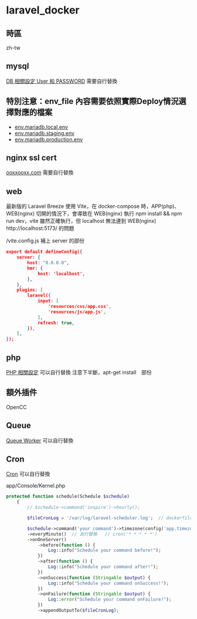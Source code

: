 # laravel_docker

## 時區
zh-tw
## mysql
[DB 相關設定 User 和 PASSWORD](infra/docker/mysql/Dockerfile) 需要自行替換 

## 特別注意：env_file 內容需要依照實際Deploy情況選擇對應的檔案　
- [env.mariadb.local.env](./env.mariadb.local.env)
- [env.mariadb.staging.env](./env.mariadb.staging.env)
- [env.mariadb.production.env](./env.mariadb.production.env)
## nginx ssl cert
[ooxxooxx.com](infra/docker/nginx/default.conf) 需要自行替換 

## web
最新版的 Laravel Breeze 使用 Vite，在 docker-compose 時，APP(php)、WEB(nginx) 切開的情況下，會導致在 WEB(nginx) 執行 npm install && npm run dev，vite 雖然正確執行，但 localhost 無法連到 WEB(nginx) http://localhost:5173/ 的問題

/vite.config.js 補上 server 的部份  
```json
export default defineConfig({
    server: {
        host: "0.0.0.0",
        hmr: {
            host: 'localhost',
        },
    },
    plugins: [
        laravel({
            input: [
                'resources/css/app.css',
                'resources/js/app.js',
            ],
            refresh: true,
        }),
    ],
});
```

## php 
[PHP 相關設定](infra/docker/php/Dockerfile) 可以自行替換
注意下半斷，apt-get install　部份

## 額外插件
OpenCC

## Queue
[Queue Worker](infra/docker/queue/supervisord.d/laravel-worker.conf) 可以自行替換


## Cron
[Cron](infra/docker/cron/crontab) 可以自行替換  

app/Console/Kernel.php

```php
protected function schedule(Schedule $schedule)
    {
        // $schedule->command('inspire')->hourly();

        $fileCronLog = '/var/log/laravel-scheduler.log';  // dockerfile RUN ln -sf /proc/1/fd/1 /var/log/laravel-scheduler.log

        $schedule->command('your command')->timezone(config('app.timezone'))
        ->everyMinute()  // 自行替換   // cron('* * * * *')
        ->onOneServer()  
            ->before(function () {
                Log::info("Schedule your command before!");
            })
            ->after(function () {
                Log::info("Schedule your command after!");
            })
            ->onSuccess(function (Stringable $output) {
                Log::info("Schedule your command onSuccess!");
            })
            ->onFailure(function (Stringable $output) {
                Log::error("Schedule your command onFailure!");
            })
            ->appendOutputTo($fileCronLog);
```
